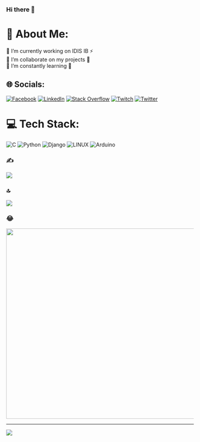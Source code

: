 ### Hi there 👋

<!--
**deletd/deletd** is a ✨ _special_ ✨ repository because its `README.md` (this file) appears on your GitHub profile.

Here are some ideas to get you started:

- 🔭 I’m currently working on ...
- 🌱 I’m currently learning ...
- 👯 I’m looking to collaborate on ...
- 🤔 I’m looking for help with ...
- 💬 Ask me about ...
- 📫 How to reach me: ...
- 😄 Pronouns: ...
- ⚡ Fun fact: ...
-->
# 💫 About Me:
🔭 I’m currently working on IDIS IB ⚡ <br>👯 I’m collaborate on my projects 🤝 <br>🌱 I’m  constantly learning 💬 <br>


## 🌐 Socials:
[![Facebook](https://img.shields.io/badge/Facebook-%231877F2.svg?logo=Facebook&logoColor=white)](https://facebook.com/qweasd321) [![LinkedIn](https://img.shields.io/badge/LinkedIn-%230077B5.svg?logo=linkedin&logoColor=white)](https://linkedin.com/in/deletd) [![Stack Overflow](https://img.shields.io/badge/-Stackoverflow-FE7A16?logo=stack-overflow&logoColor=white)](https://stackoverflow.com/users/deletd) [![Twitch](https://img.shields.io/badge/Twitch-%239146FF.svg?logo=Twitch&logoColor=white)](https://twitch.tv/d31373d) [![Twitter](https://img.shields.io/badge/Twitter-%231DA1F2.svg?logo=Twitter&logoColor=white)](https://twitter.com/deletd) 

# 💻 Tech Stack:
![C](https://img.shields.io/badge/c-%2300599C.svg?style=for-the-badge&logo=c&logoColor=white) ![Python](https://img.shields.io/badge/python-3670A0?style=for-the-badge&logo=python&logoColor=ffdd54) ![Django](https://img.shields.io/badge/django-%23092E20.svg?style=for-the-badge&logo=django&logoColor=white) ![LINUX](https://img.shields.io/badge/Linux-FCC624?style=for-the-badge&logo=linux&logoColor=black) ![Arduino](https://img.shields.io/badge/-Arduino-00979D?style=for-the-badge&logo=Arduino&logoColor=white)

### ✍️ 
![](https://quotes-github-readme.vercel.app/api?type=horizontal&theme=merko)

### 🔝 
![](https://github-contributor-stats.vercel.app/api?username=deletd&limit=5&theme=matrix&combine_all_yearly_contributions=true)

### 😂 
<img src="https://rm.up.railway.app/" width="512px"/>

---
[![](https://visitcount.itsvg.in/api?id=deletd&icon=0&color=3)](https://visitcount.itsvg.in)

<!-- Proudly created with GPRM ( https://gprm.itsvg.in ) -->

